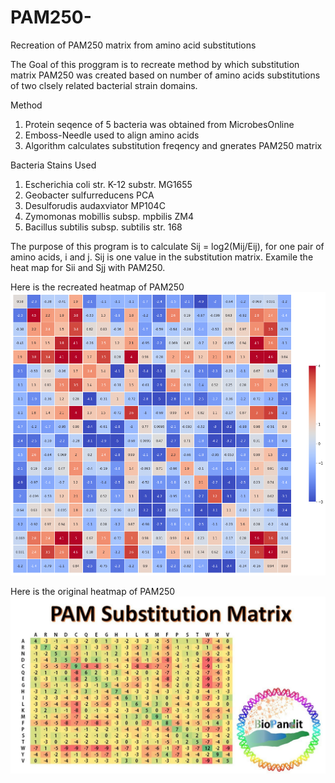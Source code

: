 # PAM250-
Recreation of PAM250 matrix from amino acid substitutions


The Goal of this proggram is to recreate method by which substitution matrix PAM250 was created based on number of amino 
acids substitutions of two clsely related bacterial strain domains. 

Method 
1) Protein seqence of 5 bacteria was obtained from MicrobesOnline
2) Emboss-Needle used to align amino acids 
3) Algorithm calculates substitution freqency and gnerates PAM250 matrix 

Bacteria Stains Used 
1. Escherichia coli str. K-12 substr. MG1655
2. Geobacter sulfurreducens PCA
3. Desulforudis audaxviator MP104C
4. Zymomonas mobillis subsp. mpbilis ZM4
5. Bacillus subtilis subsp. subtilis str. 168


  The purpose of this program is to calculate Sij = log2(Mij/Eij), for one 
pair of amino acids, i and j.  Sij is one value in the substitution matrix.
Examile the heat map for Sii and Sjj with PAM250. 

Here is the recreated heatmap of PAM250
![GitHub Logo](/heatmap.png)

Here is the original heatmap of PAM250
![GitHub Logo](/PAM250.jpg)
